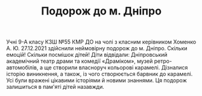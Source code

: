 ﻿---
title: Подорож до м. Дніпро
---

Учні 9-А класу КЗШ №55 КМР ДО на чолі з класним керівником Хоменко А. Ю. 27.12.2021 здійснили неймовірну подорож до м. Дніпро. Скільки емоцій! Скільки посмішок дітей! Діти відвідали: Дніпровський академічний театр драми та комедії  «Драміком», музей ретро-автомобілів, а ще створили власноруч кольорові карамелі. Дізналися історію виникнення, а також, із чого створюється барвник до карамелі. Усі були вражені цікавими історіями й новими знаннями. Ця подорож залишиться в пам'яті дітей назавжди.

<slideshow></slideshow>